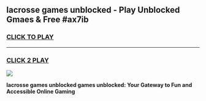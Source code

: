 
## lacrosse games unblocked - Play Unblocked Gmaes & Free #ax7ib
<h3>
<a href="https://premium.freeplayer.one?title=lacrosse_games_unblocked&ref=01M">CLICK TO PLAY</a></h3>
<hr>

<h3>
<a href="https://premium.freeplayer.one?title=lacrosse_games_unblocked&ref=01M">CLICK 2 PLAY</a>
  
</h3>

<a href="https://premium.freeplayer.one?title=lacrosse_games_unblocked&ref=01M"><img src="https://clearcache.store/games.png"></a>


**lacrosse games unblocked games unblocked: Your Gateway to Fun and Accessible Online Gaming**
